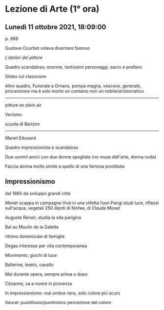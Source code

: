 # Lezione di Arte (1° ora) 
## Lunedì 11 ottobre 2021, 18:09:00


p. 966

Gustave Courbet voleva diventare famoso


_L'atelier del pittore_

Quadro scandaloso;
enorme, tantissimi personaggi, sacro e profano

Slides sul classroom



Altro quadro, Funerale a Ornans, pompa magna, vescovo, generale, processione
ma è solo morto un containo
non un nobile/aristocratico



---

pitture en plein air

Verismo

scuola di Barizon


---

Manet Eduoard

Quadro impressionista e scandaloso


Due uomini amici con due donne spogliate (no muse dell'arte, donna nuda)

Faccia donna molto simile a quello di una famosa prostituta


## Impressionismo
dal 1860
da sviluppo grandi città

Monet scappa in campagna
Vive in una villetta fuori Parigi
studi luce, riflessi sull'acqua, vegetali
250 dipnti di Ninfee, di Claude Monet

Auguste Renoir, studia la vita parigina

Bal au Moulin de la Galette

ritrovo domenicale di famiglie


Degas
interesse per vita contemporanea

Movimento, giochi di luce

Ballerine, teatro, cavallo

Mai durante opera, sempre prima o dopo


Cèzanne, va a vivere in provenza

In impressionismo:
mai ombra nera, solo colore più scuro


Seurat: puntillismo/puntinismo
percezione del colore

<!--stackedit_data:
eyJoaXN0b3J5IjpbMzQ2MDQ3MjMxLC0yMDE1ODQ0Mzc2LC0xMD
YwMTkwNzQ3XX0=
-->